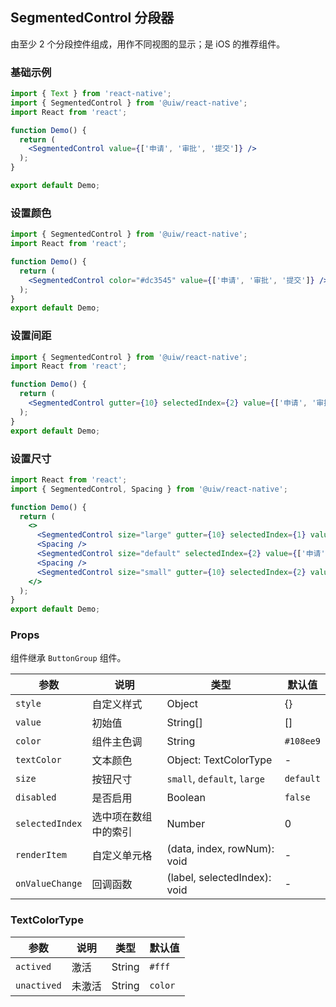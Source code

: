 SegmentedControl 分段器
---

由至少 2 个分段控件组成，用作不同视图的显示；是 iOS 的推荐组件。



### 基础示例


```jsx mdx:preview
import { Text } from 'react-native';
import { SegmentedControl } from '@uiw/react-native';
import React from 'react';

function Demo() {
  return (
    <SegmentedControl value={['申请', '审批', '提交']} />
  );
}

export default Demo;
```

### 设置颜色


```jsx mdx:preview
import { SegmentedControl } from '@uiw/react-native';
import React from 'react';

function Demo() {
  return (
    <SegmentedControl color="#dc3545" value={['申请', '审批', '提交']} />
  );
}
export default Demo;
```

### 设置间距

```jsx mdx:preview
import { SegmentedControl } from '@uiw/react-native';
import React from 'react';

function Demo() {
  return (
    <SegmentedControl gutter={10} selectedIndex={2} value={['申请', '审批', '提交']} />
  );
}
export default Demo;
```

### 设置尺寸

```jsx mdx:preview
import React from 'react';
import { SegmentedControl, Spacing } from '@uiw/react-native';

function Demo() {
  return (
    <>
      <SegmentedControl size="large" gutter={10} selectedIndex={1} value={['申请', '审批', '提交']} />
      <Spacing />
      <SegmentedControl size="default" selectedIndex={2} value={['申请', '审批', '提交']} />
      <Spacing />
      <SegmentedControl size="small" gutter={10} selectedIndex={2} value={['申请', '审批', '提交']} />
    </>
  );
}
export default Demo;
```

### Props

组件继承 `ButtonGroup` 组件。

| 参数 | 说明 | 类型 | 默认值 |
|------|------|-----|------|
| `style` | 自定义样式 | Object | {} |
| `value` | 初始值 | String[] | [] |
| `color` | 组件主色调 | String | `#108ee9` |
| `textColor` | 文本颜色 | Object: TextColorType | - |
| `size` | 按钮尺寸 | `small`, `default`, `large` | `default` |
| `disabled` | 是否启用 | Boolean | `false` |
| `selectedIndex` | 选中项在数组中的索引 | Number | 0 |
| `renderItem` | 自定义单元格 | (data, index, rowNum): void | - |
| `onValueChange` | 回调函数 | (label, selectedIndex): void | - |


### TextColorType

| 参数 | 说明 | 类型 | 默认值 |
|------|------|-----|------|
| `actived` | 激活 | String | `#fff` |
| `unactived` | 未激活 | String | `color` |
